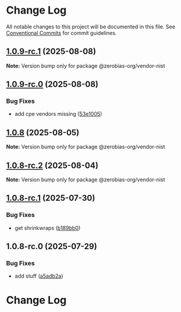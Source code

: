 # Change Log

All notable changes to this project will be documented in this file.
See [Conventional Commits](https://conventionalcommits.org) for commit guidelines.

## [1.0.9-rc.1](https://github.com/zerobias-org/vendor/compare/@zerobias-org/vendor-nist@1.0.9-rc.0...@zerobias-org/vendor-nist@1.0.9-rc.1) (2025-08-08)

**Note:** Version bump only for package @zerobias-org/vendor-nist





## [1.0.9-rc.0](https://github.com/zerobias-org/vendor/compare/@zerobias-org/vendor-nist@1.0.8...@zerobias-org/vendor-nist@1.0.9-rc.0) (2025-08-08)


### Bug Fixes

* add cpe vendors missing ([53e1005](https://github.com/zerobias-org/vendor/commit/53e100520e848be73b2cba8a0ef4f184844b8abb))





## [1.0.8](https://github.com/zerobias-org/vendor/compare/@zerobias-org/vendor-nist@1.0.8-rc.2...@zerobias-org/vendor-nist@1.0.8) (2025-08-05)

**Note:** Version bump only for package @zerobias-org/vendor-nist





## [1.0.8-rc.2](https://github.com/zerobias-org/vendor/compare/@zerobias-org/vendor-nist@1.0.8-rc.1...@zerobias-org/vendor-nist@1.0.8-rc.2) (2025-08-04)

**Note:** Version bump only for package @zerobias-org/vendor-nist





## [1.0.8-rc.1](https://github.com/zerobias-org/vendor/compare/@zerobias-org/vendor-nist@1.0.8-rc.0...@zerobias-org/vendor-nist@1.0.8-rc.1) (2025-07-30)


### Bug Fixes

* get shrinkwraps ([b189bb0](https://github.com/zerobias-org/vendor/commit/b189bb0cf53ad66427530ccc0eab7824527942d3))





## 1.0.8-rc.0 (2025-07-29)


### Bug Fixes

* add stuff ([a5adb2a](https://github.com/zerobias-org/vendor/commit/a5adb2aecd0670c42e9077affecb6a047bf30fc6))





# Change Log
